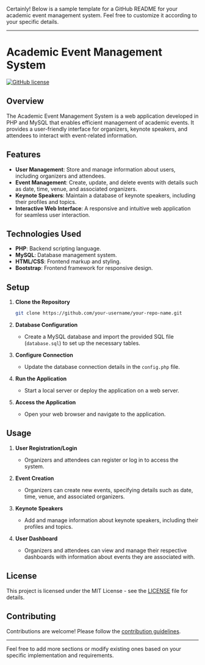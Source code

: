 Certainly! Below is a sample template for a GitHub README for your academic event management system. Feel free to customize it according to your specific details.

---

# Academic Event Management System

[![GitHub license](https://img.shields.io/badge/license-MIT-blue.svg)](https://github.com/your-username/your-repo-name/blob/main/LICENSE)

## Overview

The Academic Event Management System is a web application developed in PHP and MySQL that enables efficient management of academic events. It provides a user-friendly interface for organizers, keynote speakers, and attendees to interact with event-related information.

## Features

- **User Management**: Store and manage information about users, including organizers and attendees.
- **Event Management**: Create, update, and delete events with details such as date, time, venue, and associated organizers.
- **Keynote Speakers**: Maintain a database of keynote speakers, including their profiles and topics.
- **Interactive Web Interface**: A responsive and intuitive web application for seamless user interaction.

## Technologies Used

- **PHP**: Backend scripting language.
- **MySQL**: Database management system.
- **HTML/CSS**: Frontend markup and styling.
- **Bootstrap**: Frontend framework for responsive design.

## Setup

1. **Clone the Repository**

   ```bash
   git clone https://github.com/your-username/your-repo-name.git
   ```

2. **Database Configuration**

   - Create a MySQL database and import the provided SQL file (`database.sql`) to set up the necessary tables.

3. **Configure Connection**

   - Update the database connection details in the `config.php` file.

4. **Run the Application**

   - Start a local server or deploy the application on a web server.

5. **Access the Application**

   - Open your web browser and navigate to the application.

## Usage

1. **User Registration/Login**

   - Organizers and attendees can register or log in to access the system.

2. **Event Creation**

   - Organizers can create new events, specifying details such as date, time, venue, and associated organizers.

3. **Keynote Speakers**

   - Add and manage information about keynote speakers, including their profiles and topics.

4. **User Dashboard**

   - Organizers and attendees can view and manage their respective dashboards with information about events they are associated with.

## License

This project is licensed under the MIT License - see the [LICENSE](LICENSE) file for details.

## Contributing

Contributions are welcome! Please follow the [contribution guidelines](CONTRIBUTING.md).

---

Feel free to add more sections or modify existing ones based on your specific implementation and requirements.
